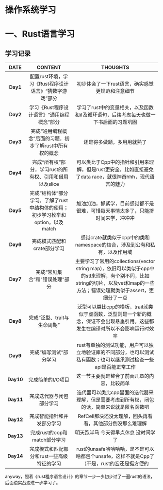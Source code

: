 # 操作系统学习
# 一、Rust语言学习
## 学习记录


| DATE | CONTENT | THOUGHTS |
|:----:|:---:|:---:|
| **Day1** | 配置rust环境，学习《Rust程序设计语言》“猜数字游戏”部分 | 初步体会了一下rust语言，确实感觉更规范和注意细节 |
| **Day2** | 学习《Rust程序设计语言》“通用编程概念”部分 | 学习了rust中的变量相关，以及函数和if及循环语句，后续考虑每天也做一下书后面的习题巩固 |
| **Day3** | 完成“通用编程概念”后面的习题，初步了解rust中所有权的概念 | 还是得多做题，多用用就熟了 |
| **Day4** | 完成“所有权”部分，学习rust的所有权、引用和借用以及slice | 可以类比于Cpp中的指针和引用来理解，但是rust更安全，比如直接避免了data race，就很神奇hhh，现代语言的魅力 |
| **Day5** | 完成“结构体”部分学习，了解了rust中结构体的使用；初步学习枚举和option，以及match | 加油加油，抓紧学，目前感觉都不是很难，可惜每天事情太多了，只能挤时间来学，冲冲冲 |
| **Day6** | 完成模式匹配和crate部分学习 | 感觉crate就类似于cpp中的类和namespace的结合，涉及到公有和私有，以及作用域 |
| **Day7** | 完成“常见集合”和"错误处理"部分 | 主要学习了常用的collections(vector string map)，依旧可以类似于cpp中的stl来理解，有个别不同，比如string的切片，以及vet和map的一些方法；错误处理就类似于assert，更细分了一点 |
| **Day8** | 完成“泛型、trait与生命周期” | 泛型可以类比cpp的模板，trait就类似于虚函数，泛型则是一个新的概念，保证不会出现悬垂引用。这些都发生在编译时所以不会影响运行时效率 |
| **Day9** | 完成“编写测试”部分学习 | rust有单独的测试功能，用户可以独立地验证库的不同部分，也可以测试私有函数；也可以继承测试检查一些api是否能正常工作 |
| **Day10** | 完成简单的I/O项目 | 这一节主要就是整合了前面几章的内容，比较简单 |
| **Day11** | 完成迭代器与闭包部分学习 | 迭代器可以类比cpp里面的迭代器来理解，但是需要考虑到所有权，闭包的话，简单来说就是匿名函数吧 |
| **Day12** | 完成智能指针和并发部分学习 | RefCell<T>那块还没太理解，回头再看看，其他部分倒没那么难理解 |
| **Day13** | 完成rust的oop和match部分学习 | 明天跑半马 今天得早点休息 没时间学了 | 
| **Day14** | 完成模式和匹配部分和rust一些高级特征的学习 | rust的unsafe哈哈哈哈，是不是可以啥都包个unsafe，这样不就是Cpp了（不是，rust的宏还是挺方便的 |

anyway，照着《rust程序语言设计》的章节一步一步初步过了一遍rust的语法，后面边实战边进一步学习了。
